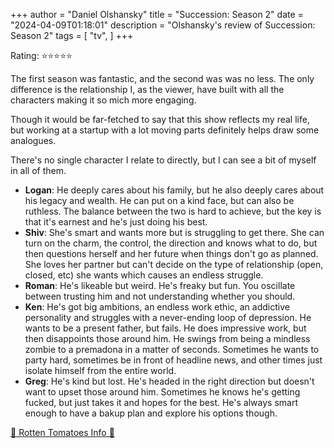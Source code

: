 +++
author = "Daniel Olshansky"
title = "Succession: Season 2"
date = "2024-04-09T01:18:01"
description = "Olshansky's review of Succession: Season 2"
tags = [
    "tv",
]
+++

Rating: ⭐⭐⭐⭐⭐

The first season was fantastic, and the second was was no less. The only difference
is the relationship I, as the viewer, have built with all the characters making
it so mich more engaging.

Though it would be far-fetched to say that this show reflects my real life,
but working at a startup with a lot moving parts definitely helps draw some
analogues.

There's no single character I relate to directly, but I can see a bit of myself
in all of them.

- **Logan**: He deeply cares about his family, but he also deeply cares about
  his legacy and wealth. He can put on a kind face, but can also be ruthless.
  The balance between the two is hard to achieve, but the key is that it's
  earnest and he's just doing his best.
- **Shiv**: She's smart and wants more but is struggling to get there. She can
  turn on the charm, the control, the direction and knows what to do, but then
  questions herself and her future when things don't go as planned. She loves
  her partner but can't decide on the type of relationship (open, closed, etc)
  she wants which causes an endless struggle.
- **Roman**: He's likeable but weird. He's freaky but fun. You oscillate between
  trusting him and not understanding whether you should.
- **Ken**: He's got big ambitions, an endless work ethic, an addictive personality
  and struggles with a never-ending loop of depression. He wants to be a present
  father, but fails. He does impressive work, but then disappoints those around him.
  He swings from being a mindless zombie to a premadona in a matter of seconds.
  Sometimes he wants to party hard, sometimes be in front of headline news,
  and other times just isolate himself from the entire world.
- **Greg**: He's kind but lost. He's headed in the right direction but doesn't
  want to upset those around him. Sometimes he knows he's getting fucked, but
  just takes it and hopes for the best. He's always smart enough to have a bakup
  plan and explore his options though.

[🍅 Rotten Tomatoes Info 🍅](https://www.rottentomatoes.com/tv/succession/s02)
